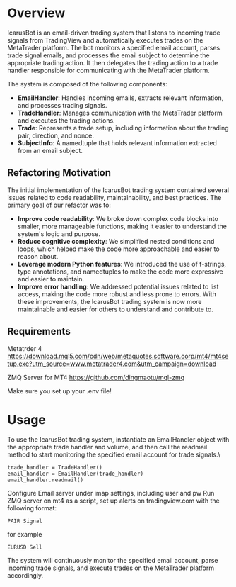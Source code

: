 # Overview
IcarusBot is an email-driven trading system that listens to incoming trade signals from TradingView and automatically executes trades on the MetaTrader platform. The bot monitors a specified email account, parses trade signal emails, and processes the email subject to determine the appropriate trading action. It then delegates the trading action to a trade handler responsible for communicating with the MetaTrader platform.

The system is composed of the following components:

* **EmailHandler**: Handles incoming emails, extracts relevant information, and processes trading signals.
* **TradeHandler**: Manages communication with the MetaTrader platform and executes the trading actions.
* **Trade**: Represents a trade setup, including information about the trading pair, direction, and nonce.
* **SubjectInfo**: A namedtuple that holds relevant information extracted from an email subject. 

## Refactoring Motivation
The initial implementation of the IcarusBot trading system contained several issues related to code readability, maintainability, and best practices. The primary goal of our refactor was to:

* **Improve code readability**: We broke down complex code blocks into smaller, more manageable functions, making it easier to understand the system's logic and purpose.
* **Reduce cognitive complexity**: We simplified nested conditions and loops, which helped make the code more approachable and easier to reason about.
* **Leverage modern Python features**: We introduced the use of f-strings, type annotations, and namedtuples to make the code more expressive and easier to maintain.
* **Improve error handling**: We addressed potential issues related to list access, making the code more robust and less prone to errors.
With these improvements, the IcarusBot trading system is now more maintainable and easier for others to understand and contribute to.

## Requirements
Metatrder 4
https://download.mql5.com/cdn/web/metaquotes.software.corp/mt4/mt4setup.exe?utm_source=www.metatrader4.com&utm_campaign=download

ZMQ Server for MT4
https://github.com/dingmaotu/mql-zmq

Make sure you set up your .env file!

# Usage
To use the IcarusBot trading system, instantiate an EmailHandler object with the appropriate trade handler and volume, and then call the readmail method to start monitoring the specified email account for trade signals.\
```
trade_handler = TradeHandler()
email_handler = EmailHandler(trade_handler)
email_handler.readmail()
```
Configure Email server under imap settings, including user and pw Run ZMQ server on mt4 as a script, set up alerts on tradingview.com with the following format:



```PAIR Signal```

for example

```EURUSD Sell```

The system will continuously monitor the specified email account, parse incoming trade signals, and execute trades on the MetaTrader platform accordingly.
